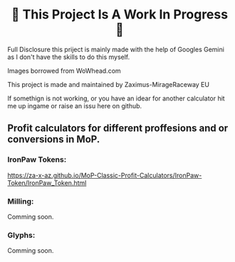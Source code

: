 <h1 align="center"><strong>🚧 This Project Is A Work In Progress 🚧</strong></h1>  

Full Disclosure this priject is mainly made with the help of Googles Gemini as I don't have the skills to do this myself.  
  
Images borrowed from WoWhead.com  
  
This project is made and maintained by Zaximus-MirageRaceway EU  
  

If somethign is not working, or you have an idear for another calculator hit me up ingame or raise an issu here on github.  
  
## Profit calculators for different proffesions and or conversions in MoP.  
  
### IronPaw Tokens:  
https://za-x-az.github.io/MoP-Classic-Profit-Calculators/IronPaw-Token/IronPaw_Token.html  
### Milling:
Comming soon.  

### Glyphs:
Comming soon.  
